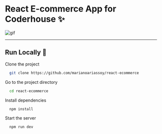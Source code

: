 # React E-commerce App for Coderhouse ✨

![gif](https://media.giphy.com/media/v1.Y2lkPTc5MGI3NjExY2QxYzY5MTQzZTYwZTBmMGMwNjRjZDNlNDk0YmZmMmY5NzQyOGIyYiZjdD1n/YR1oLm55CFZFgZBlsh/giphy.gif)

---

## Run Locally 🚀

Clone the project

```bash
  git clone https://github.com/marianoariassoy/react-ecommerce
```

Go to the project directory

```bash
  cd react-ecommerce
```

Install dependencies

```bash
  npm install
```

Start the server

```bash
  npm run dev
```

[def]: "http://marianoarias.soy/files/myreactecommerce.gif"
